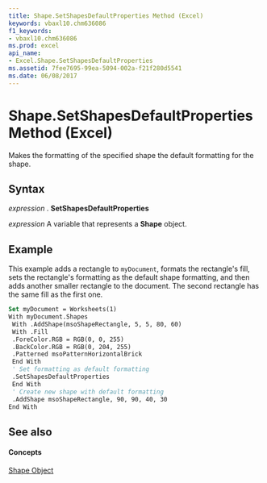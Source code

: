 ```yaml
---
title: Shape.SetShapesDefaultProperties Method (Excel)
keywords: vbaxl10.chm636086
f1_keywords:
- vbaxl10.chm636086
ms.prod: excel
api_name:
- Excel.Shape.SetShapesDefaultProperties
ms.assetid: 7fee7695-99ea-5094-002a-f21f280d5541
ms.date: 06/08/2017
---
```



# Shape.SetShapesDefaultProperties Method (Excel)

Makes the formatting of the specified shape the default formatting for the shape.


## Syntax

 _expression_ . **SetShapesDefaultProperties**

 _expression_ A variable that represents a **Shape** object.


## Example

This example adds a rectangle to  `myDocument`, formats the rectangle's fill, sets the rectangle's formatting as the default shape formatting, and then adds another smaller rectangle to the document. The second rectangle has the same fill as the first one.


```vb
Set myDocument = Worksheets(1) 
With myDocument.Shapes 
 With .AddShape(msoShapeRectangle, 5, 5, 80, 60) 
 With .Fill 
 .ForeColor.RGB = RGB(0, 0, 255) 
 .BackColor.RGB = RGB(0, 204, 255) 
 .Patterned msoPatternHorizontalBrick 
 End With 
 ' Set formatting as default formatting 
 .SetShapesDefaultProperties 
 End With 
 ' Create new shape with default formatting 
 .AddShape msoShapeRectangle, 90, 90, 40, 30 
End With
```


## See also


#### Concepts


[Shape Object](Excel.Shape.md)


